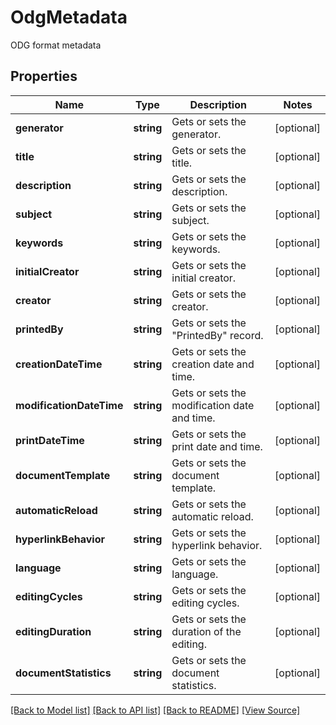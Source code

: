 ﻿# OdgMetadata
ODG format metadata

## Properties
Name | Type | Description | Notes
------------ | ------------- | ------------- | -------------
**generator** | **string** | Gets or sets the generator. | [optional]
**title** | **string** | Gets or sets the title. | [optional]
**description** | **string** | Gets or sets the description. | [optional]
**subject** | **string** | Gets or sets the subject. | [optional]
**keywords** | **string** | Gets or sets the keywords. | [optional]
**initialCreator** | **string** | Gets or sets the initial creator. | [optional]
**creator** | **string** | Gets or sets the creator. | [optional]
**printedBy** | **string** | Gets or sets the "PrintedBy" record. | [optional]
**creationDateTime** | **string** | Gets or sets the creation date and time. | [optional]
**modificationDateTime** | **string** | Gets or sets the modification date and time. | [optional]
**printDateTime** | **string** | Gets or sets the print date and time. | [optional]
**documentTemplate** | **string** | Gets or sets the document template. | [optional]
**automaticReload** | **string** | Gets or sets the automatic reload. | [optional]
**hyperlinkBehavior** | **string** | Gets or sets the hyperlink behavior. | [optional]
**language** | **string** | Gets or sets the language. | [optional]
**editingCycles** | **string** | Gets or sets the editing cycles. | [optional]
**editingDuration** | **string** | Gets or sets the duration of the editing. | [optional]
**documentStatistics** | **string** | Gets or sets the document statistics. | [optional]

[[Back to Model list]](../README.md#documentation-for-models) [[Back to API list]](../README.md#documentation-for-api-endpoints) [[Back to README]](../README.md) [[View Source]](../src/models/odgMetadata.ts)

